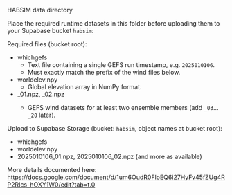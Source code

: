 HABSIM data directory

Place the required runtime datasets in this folder before uploading them to your Supabase bucket `habsim`:

Required files (bucket root):
- whichgefs
  - Text file containing a single GEFS run timestamp, e.g. `2025010106`.
  - Must exactly match the prefix of the wind files below.
- worldelev.npy
  - Global elevation array in NumPy format.
- <whichgefs>_01.npz, <whichgefs>_02.npz
  - GEFS wind datasets for at least two ensemble members (add `_03`…`_20` later).

Upload to Supabase Storage (bucket: `habsim`, object names at bucket root):
- whichgefs
- worldelev.npy
- 2025010106_01.npz, 2025010106_02.npz (and more as available)

More details documented here: https://docs.google.com/document/d/1um6OudR0FloEQ6i27HyFv45fZUg4RP2RIcs_hOXY1W0/edit?tab=t.0
